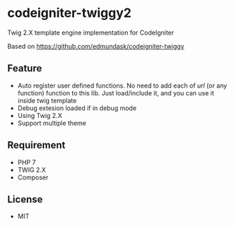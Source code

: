 # codeigniter-twiggy2
Twig 2.X template engine implementation for CodeIgniter

Based on https://github.com/edmundask/codeigniter-twiggy

## Feature
* Auto register user defined functions. No need to add each of _url_ (or any function) function to this lib.
Just load/include it, and you can use it inside twig template
* Debug extesion loaded if in debug mode
* Using Twig 2.X
* Support multiple theme

## Requirement
* PHP 7
* TWIG 2.X
* Composer

## License
* MIT
